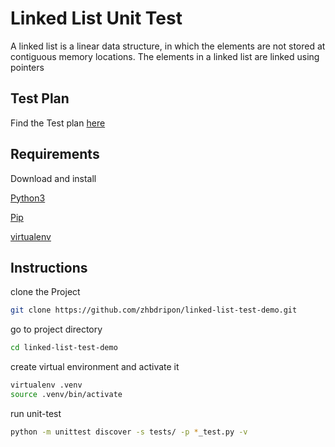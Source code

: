 # Linked List  Unit Test

A linked list is a linear data structure, in which the elements are not stored at contiguous memory locations. The elements in a linked list are linked using pointers

## Test Plan
Find the Test plan [here](https://docs.google.com/spreadsheets/d/1lG5JL3pCyihY7gLyZKe47XCz_79oH6WgKX34gMOFuZY/edit?usp=sharing)

## Requirements
Download and install

[Python3](https://www.python.org/downloads/)  

[Pip](https://pypi.org/project/pip/) 

[virtualenv](https://virtualenv.pypa.io/en/latest/installation.html)

## Instructions

clone the Project

```bash
git clone https://github.com/zhbdripon/linked-list-test-demo.git
```

go to project directory 

```bash
cd linked-list-test-demo
```

create virtual environment and activate it

```bash
virtualenv .venv
source .venv/bin/activate
```

run unit-test

```bash
python -m unittest discover -s tests/ -p *_test.py -v
```
